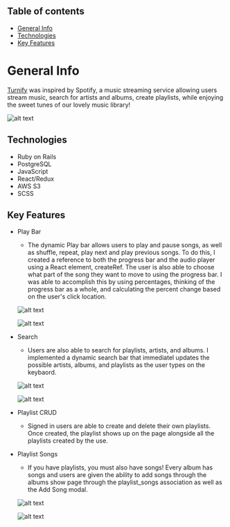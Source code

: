 ## Table of contents
* [General Info](#general-info)
* [Technologies](#technologies)
* [Key Features](#key-features)

# General Info
[Turnify](https://turnify-app.herokuapp.com/#/) was inspired by Spotify, a music streaming service allowing users stream music, search for artists and albums, create playlists, while enjoying the sweet tunes of our lovely music library!

   ![alt text](https://i.imgur.com/gQfxdXH.jpg)


 ## Technologies
 * Ruby on Rails 
 * PostgreSQL
 * JavaScript
 * React/Redux
 * AWS S3
 * SCSS
 
## Key Features
 * Play Bar
   + The dynamic Play bar allows users to play and pause songs, as well as shuffle, repeat, play next and play previous songs. To do this, I created a reference to both the progress bar      and the audio player using a React element, createRef. The user is also able to choose what part of the song they want to      move to using the progress bar. I was able to accomplish this by using percentages, thinking of the progress bar as a          whole, and calculating the percent change based on the user's click location.

   ![alt text](https://i.imgur.com/wzkL0Os.png)

   ![alt text](https://github.com/yardenroee/turnify/blob/master/PlayBarFunctionality.gif?raw=true)

 * Search
      + Users are also able to search for playlists, artists, and albums. I implemented a dynamic search bar that immediatel          updates the possible artists, albums, and playlists as the user types on the keybaord.
   
   ![alt text](https://i.imgur.com/V0tduyN.png)

   ![alt text](https://github.com/yardenroee/turnify/blob/master/SearchFunctionality.gif?raw=true)

  * Playlist CRUD
    + Signed in users are able to create and delete their own playlists. Once created, the playlist shows up on the page  alongside all the playlists created by the use.

  * Playlist Songs
     + If you have playlists, you must also have songs! Every album has songs and users are given the ability to add songs through the albums show page through the playlist_songs association as well as the Add Song modal.

    ![alt text](https://i.imgur.com/c3vXWtU.png)
    
    ![alt text](https://github.com/yardenroee/turnify/blob/master/PlaylistCRUD.gif?raw=true)
